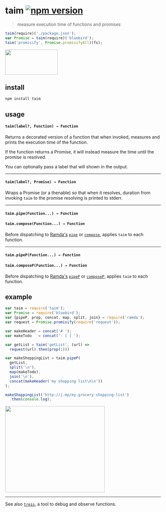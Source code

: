# taim [![npm version](https://badge.fury.io/js/taim.svg)](https://www.npmjs.com/package/taim)

> measure execution time of functions and promises

```js
taim(require)('./package.json');
var Promise = taim(require)('bluebird');
taim('promisify', Promise.promisifyAll)(fs);
```

<img width="170" height="81" src="https://raw.githubusercontent.com/raine/taim/media/img.png" />

## install

```sh
npm install taim
```

## usage
 
#### `taim(label?, Function) → Function`

Returns a decorated version of a function that when invoked, measures and
prints the execution time of the function.

If the function returns a Promise, it will instead measure the time until the
promise is resolved.

You can optionally pass a label that will shown in the output.

---

#### `taim(label?, Promise) → Function`

Wraps a Promise (or a thenable) so that when it resolves, duration from
invoking `taim` to the promise resolving is printed to stderr.

---

#### `taim.pipe(Function...) → Function`
#### `taim.compose(Function...) → Function`

Before dispatching to [Ramda's][ramda] [`pipe`][pipe] or
[`compose`][compose], applies `taim` to each function.

---

#### `taim.pipeP(Function...) → Function`
#### `taim.composeP(Function...) → Function`

Before dispatching to [Ramda's][ramda] [`pipeP`][pipeP] or
[`composeP`][composeP], applies `taim` to each function.

## example

```js
var taim = require('taim');
var Promise = require('bluebird');
var {pipeP, prop, concat, map, split, join} = require('ramda');
var request = Promise.promisify(require('request'));

var makeHeader = concat('# ');
var makeTodo   = concat('- [ ] ');

var getList = taim('getList', (url) =>
  request(url).then(prop(1)))

var makeShoppingList = taim.pipeP(
  getList,
  split('\n'),
  map(makeTodo),
  join('\n'),
  concat(makeHeader('my shopping list\n\n'))
);

makeShoppingList('http://j.mp/my-grocery-shopping-list')
  .then(console.log);
```

<img width="322" height="279" src="https://raw.githubusercontent.com/raine/taim/media/shopping.png" />

---

See also [`treis`][treis], a tool to debug and observe functions.

[treis]: https://github.com/raine/treis
[ramda]: http://ramdajs.com
[pipe]: http://ramdajs.com/docs/#pipe
[compose]: http://ramdajs.com/docs/#compose
[pipeP]: http://ramdajs.com/docs/#pipeP
[composeP]: http://ramdajs.com/docs/#composeP
